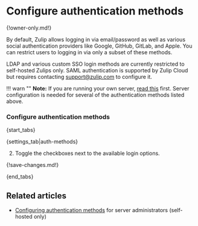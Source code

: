 # Configure authentication methods

{!owner-only.md!}

By default, Zulip allows logging in via email/password as well as
various social authentication providers like Google, GitHub, GitLab,
and Apple. You can restrict users to logging in via only a subset of
these methods.

LDAP and various custom SSO login methods are currently restricted to
self-hosted Zulips only.  SAML authentication is supported by Zulip
Cloud but requires contacting support@zulip.com to configure it.

!!! warn ""
    **Note:** If you are running your own server,
    [read this](https://zulip.readthedocs.io/en/latest/production/authentication-methods.html)
    first. Server configuration is needed for several of the authentication
    methods listed above.

### Configure authentication methods

{start_tabs}

{settings_tab|auth-methods}

2. Toggle the checkboxes next to the available login options.

{!save-changes.md!}

{end_tabs}

## Related articles

* [Configuring authentication methods](https://zulip.readthedocs.io/en/latest/production/authentication-methods.html)
  for server administrators (self-hosted only)
